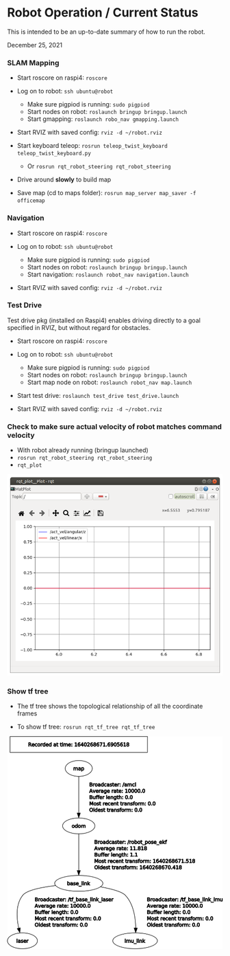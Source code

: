 # Robot Operation / Current Status
This is intended to be an up-to-date summary of how to run the robot.

December 25, 2021
### SLAM Mapping

* Start roscore on raspi4: `roscore`

* Log on to robot: `ssh ubuntu@robot`
    * Make sure pigpiod is running: `sudo pigpiod`
    * Start nodes on robot: `roslaunch bringup bringup.launch`
    * Start gmapping: `roslaunch robo_nav gmapping.launch`
* Start RVIZ with saved config: `rviz -d ~/robot.rviz`
* Start keyboard teleop: `rosrun teleop_twist_keyboard teleop_twist_keyboard.py`
    * Or `rosrun rqt_robot_steering rqt_robot_steering`
* Drive around **slowly** to build map
* Save map (cd to maps folder): `rosrun map_server map_saver -f officemap`

### Navigation

* Start roscore on raspi4: `roscore`

* Log on to robot: `ssh ubuntu@robot`
    * Make sure pigpiod is running: `sudo pigpiod`
    * Start nodes on robot: `roslaunch bringup bringup.launch`
    * Start navigation: `roslaunch robot_nav navigation.launch` 
* Start RVIZ with saved config: `rviz -d ~/robot.rviz`

### Test Drive
Test drive pkg (installed on Raspi4) enables driving directly to a goal specified in RVIZ, but without regard for obstacles.

* Start roscore on raspi4: `roscore`

* Log on to robot: `ssh ubuntu@robot`
    * Make sure pigpiod is running: `sudo pigpiod`
    * Start nodes on robot: `roslaunch bringup bringup.launch`
    * Start map node on robot: `roslaunch robot_nav map.launch`

* Start test drive: `roslaunch test_drive test_drive.launch` 
* Start RVIZ with saved config: `rviz -d ~/robot.rviz`

### Check to make sure actual velocity of robot matches command velocity
* With robot already running (bringup launched)
* `rosrun rqt_robot_steering rqt_robot_steering`
* `rqt_plot`

![RQT Plot](figures/rqt_plot.png)

### Show tf tree
* The tf tree shows the topological relationship of all the coordinate frames

* To show tf tree: `rosrun rqt_tf_tree rqt_tf_tree`

![tf tree](figures/tf-tree.png)

